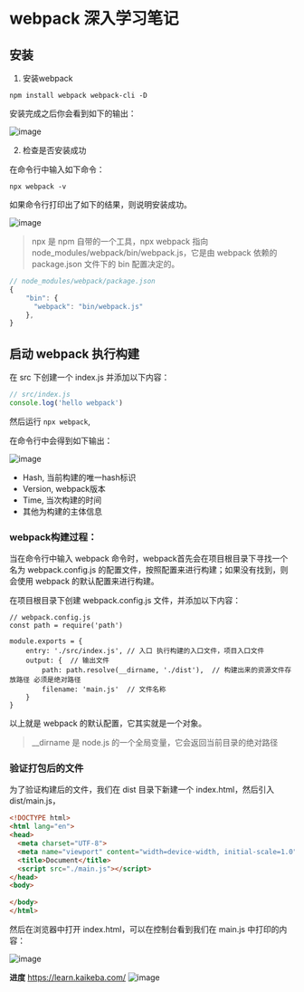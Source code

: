 # webpack 深入学习笔记

## 安装

1. 安装webpack

```shell
npm install webpack webpack-cli -D
```

安装完成之后你会看到如下的输出：

![image](http://note.youdao.com/yws/res/28826/5C160C62A0904C6EAA24A28E4154AE70)

2. 检查是否安装成功

在命令行中输入如下命令：

```
npx webpack -v
```

如果命令行打印出了如下的结果，则说明安装成功。

![image](http://note.youdao.com/yws/res/28837/B5BC12543D36430EB0BFB969CAF5B9EE)

> npx 是 npm 自带的一个工具，npx webpack 指向 node_modules/webpack/bin/webpack.js，它是由 webpack 依赖的 package.json 文件下的 bin 配置决定的。

```js
// node_modules/webpack/package.json
{
    "bin": {
      "webpack": "bin/webpack.js"
    },
}
```

## 启动 webpack 执行构建

在 src 下创建一个 index.js 并添加以下内容：

```js
// src/index.js
console.log('hello webpack')
```

然后运行 `npx webpack`, 

在命令行中会得到如下输出：

![image](http://note.youdao.com/yws/res/28876/6DCC5CB63C7E49BD818E4986EC2D2B46)

- Hash, 当前构建的唯一hash标识
- Version, webpack版本
- Time, 当次构建的时间
- 其他为构建的主体信息


### webpack构建过程：

当在命令行中输入 webpack 命令时，webpack首先会在项目根目录下寻找一个名为 webpack.config.js 的配置文件，按照配置来进行构建；如果没有找到，则会使用 webpack 的默认配置来进行构建。

在项目根目录下创建 webpack.config.js 文件，并添加以下内容：

```
// webpack.config.js
const path = require('path')

module.exports = {
    entry: './src/index.js', // 入口 执行构建的入口文件，项目入口文件
    output: {  // 输出文件
        path: path.resolve(__dirname, './dist'),  // 构建出来的资源文件存放路径 必须是绝对路径
        filename: 'main.js'  // 文件名称
    }
}
```

以上就是 webpack 的默认配置，它其实就是一个对象。

> __dirname 是 node.js 的一个全局变量，它会返回当前目录的绝对路径

### 验证打包后的文件

为了验证构建后的文件，我们在 dist 目录下新建一个 index.html，然后引入 dist/main.js，

```html
<!DOCTYPE html>
<html lang="en">
<head>
  <meta charset="UTF-8">
  <meta name="viewport" content="width=device-width, initial-scale=1.0">
  <title>Document</title>
  <script src="./main.js"></script>
</head>
<body>
  
</body>
</html>
```

然后在浏览器中打开 index.html，可以在控制台看到我们在 main.js 中打印的内容：

![image](http://note.youdao.com/yws/res/28951/8D522657F8834E5892E083C665CF4D38)

**进度** https://learn.kaikeba.com/
![image](http://note.youdao.com/yws/res/28964/5047CE7BBE7A42D99122B5248B1EBEA3)